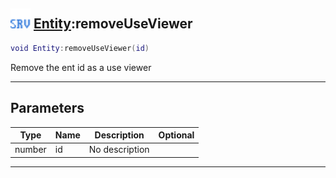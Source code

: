 ## <img src="../../.gitbook/assets/server.png" width="32" height="32" /> [Entity](../entity/README.md):removeUseViewer

```lua
void Entity:removeUseViewer(id)
```

Remove the ent id as a use viewer<br>

-----------------
## Parameters

| Type   | Name | Description | Optional |
| ------ | ---- | ----------- | -------: |
| number | id | No description |  |


--------